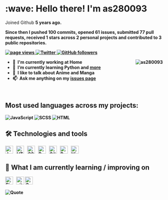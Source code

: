 
<h1 align="left" id="as280093-title">:wave: Hello there! I'm as280093</h1>
Joined Github  <b> 5 <b> years ago.

Since then I pushed **100** commits, opened **61** issues, submitted **77** pull requests, received **1** stars across **2** personal projects and contributed to **3** public repositories.


<p align="left">
  <a href="https://github.com/as280093/as280093">
    <img src="https://komarev.com/ghpvc/?username=as280093" alt="page views" />
  </a>
  <a href="https://twitter.com/as280093">
    <img alt="Twitter" src="https://img.shields.io/twitter/follow/as280093?label=Twitter&style=flat&logo=twitter">
  </a>
  <a href="https://github.com/as280093?tab=followers">
    <img alt="GitHub followers" src="https://img.shields.io/github/followers/as280093?color=green&logo=github">
  </a>
</p>

<a href="#as280093-title">
  <img src="https://github-readme-stats.vercel.app/api?username=as280093&theme=vision-friendly-dark&show_icons=true&count_private=true&include_all_commits=true" alt="as280093" align="right" />
</a>

- :office: &nbsp;I'm currently working at **Home**
- :seedling: &nbsp;I’m currently learning **Python** and [more][learning_now_anchor]
- :speech_balloon: &nbsp;I like to talk about **Anime** and **Manga**
- :mailbox: &nbsp;Ask me anything on my **[issues page]**

<br>
<h2 align="left" id="as280093-tech">Most used languages across my projects:</h2>

![JavaScript](https://img.shields.io/static/v1?style=flat-square&label=%E2%A0%80&color=555&labelColor=%23f1e05a&message=JavaScript%EF%B8%B176%25)
![SCSS](https://img.shields.io/static/v1?style=flat-square&label=%E2%A0%80&color=555&labelColor=%23c6538c&message=SCSS%EF%B8%B119.2%25)
![HTML](https://img.shields.io/static/v1?style=flat-square&label=%E2%A0%80&color=555&labelColor=%23e34c26&message=HTML%EF%B8%B14.6%25)
<br>
  
## 🛠  Technologies and tools

<a name="learning-now"></a>

[<img src="https://img.shields.io/badge/JavaScript-282C34?logo=javascript&logoColor=F7DF1E" alt="JavaScript logo" title="JavaScript" height="25" />][tech_tools_anchor]
&nbsp;
[<img src="https://img.shields.io/badge/HTML5-282C34?logo=html5&logoColor=E34F26" alt="HTML5 logo" title="HTML5" height="25" />][tech_tools_anchor]
&nbsp;
[<img src="https://img.shields.io/badge/CSS3-282C34?logo=css3&logoColor=1572B6" alt="CSS3 logo" title="CSS3" height="25" />][tech_tools_anchor]
&nbsp;
[<img src="https://img.shields.io/badge/python-282C34?logo=python&logoColor=ffdd54" alt="Python Logo" title="Python" height="25" />][tech_tools_anchor]
&nbsp;
[<img src="https://img.shields.io/badge/c%23-282C34.svg?logo=c-sharp&logoColor=white" alt="C# Logo" title="C#" height="25" />][tech_tools_anchor]
&nbsp;
[<img src="https://img.shields.io/badge/pycharm-282C34?logo=pycharm" alt="PyCharm Logo" title="PyCharm" height="25" />][tech_tools_anchor]
&nbsp;
[<img src="https://img.shields.io/badge/VS%20Code-282C34?logo=visual-studio-code&logoColor=007ACC" alt="Visual Studio Code logo" title="Visual Studio Code" height="25" />][tech_tools_anchor]
&nbsp;
<a name="learning-next"></a>

## 📖  What I am currently learning / improving on

[<img src="https://img.shields.io/badge/Firebase-282C34?logo=firebase&logoColor=FFCA28" alt="Firebase logo" title="Firebase" height="25" />][learning_now_anchor]
&nbsp;
[<img src="https://img.shields.io/badge/git-282C34?logo=git&logoColor=F05032" alt="git logo" title="git" height="25" />][learning_now_anchor]
[<img src="https://img.shields.io/badge/GraphQL-282C34?logo=graphql&logoColor=E10098" alt="GraphQL logo" title="GraphQL" height="25" />][learning_now_anchor]


[issues page]: https://github.com/as280093/as280093/issues "as280093/issues"
[tech_tools_anchor]: Hello...
[learning_now_anchor]: #learning-now

![Quote](https://github-readme-quotes.herokuapp.com/quote?theme=dracula&animation=default&layout=default&font=default)
